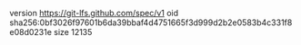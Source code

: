 version https://git-lfs.github.com/spec/v1
oid sha256:0bf3026f97601b6da39bbaf4d4751665f3d999d2b2e0583b4c331f8e08d0231e
size 12135
